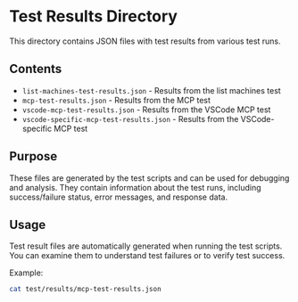 # Test Results Directory

This directory contains JSON files with test results from various test runs.

## Contents

- `list-machines-test-results.json` - Results from the list machines test
- `mcp-test-results.json` - Results from the MCP test
- `vscode-mcp-test-results.json` - Results from the VSCode MCP test
- `vscode-specific-mcp-test-results.json` - Results from the VSCode-specific MCP test

## Purpose

These files are generated by the test scripts and can be used for debugging and analysis. They contain information about the test runs, including success/failure status, error messages, and response data.

## Usage

Test result files are automatically generated when running the test scripts. You can examine them to understand test failures or to verify test success.

Example:
```bash
cat test/results/mcp-test-results.json